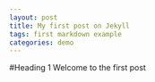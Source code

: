 ```yaml
---
layout: post
title: My first post on Jekyll
tags: first markdown example
categories: demo
---
```


#Heading 1
Welcome to the first post
